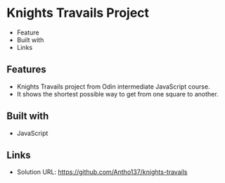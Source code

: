 # Knights Travails Project

- Feature
- Built with
- Links

## Features

- Knights Travails project from Odin intermediate JavaScript course.
- It shows the shortest possible way to get from one square to another.

## Built with

- JavaScript

## Links

- Solution URL: https://github.com/Antho137/knights-travails
